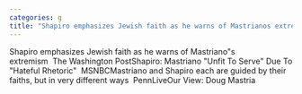 ```yaml
---
categories: g
title: "Shapiro emphasizes Jewish faith as he warns of Mastrianos extremism  The Washington Post"
---
```

Shapiro emphasizes Jewish faith as he warns of Mastriano"s extremism&nbsp;&nbsp;The Washington PostShapiro: Mastriano "Unfit To Serve" Due To "Hateful Rhetoric"&nbsp;&nbsp;MSNBCMastriano and Shapiro each are guided by their faiths, but in very different ways&nbsp;&nbsp;PennLiveOur View: Doug Mastria
